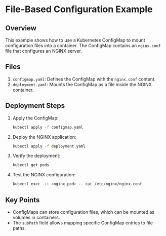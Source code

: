 # File-Based Configuration Example

## Overview
This example shows how to use a Kubernetes ConfigMap to mount configuration files into a container. The ConfigMap contains an `nginx.conf` file that configures an NGINX server.

## Files
1. `configmap.yaml`: Defines the ConfigMap with the `nginx.conf` content.
2. `deployment.yaml`: Mounts the ConfigMap as a file inside the NGINX container.

## Deployment Steps
1. Apply the ConfigMap:
    ```sh
    kubectl apply -f configmap.yaml
    ```

2. Deploy the NGINX application:
    ```sh
    kubectl apply -f deployment.yaml
    ```

3. Verify the deployment:
    ```sh
    kubectl get pods
    ```

4. Test the NGINX configuration:
    ```sh
    kubectl exec -it <nginx-pod> -- cat /etc/nginx/nginx.conf
    ```

## Key Points
- ConfigMaps can store configuration files, which can be mounted as volumes in containers.
- The `subPath` field allows mapping specific ConfigMap entries to file paths.
